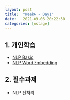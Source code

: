 ```yaml
---
layout: post
title:  "Week6 - Day1"
date:   2021-09-06 20:22:30
categories: [ustage]
---
```


## 1. 개인학습
* [NLP Basic](https://kyunghyunlim.github.io/ml_ai/2021/09/06/nlpbasic.html)
* [NLP Word Embedding](https://kyunghyunlim.github.io/ml_ai/2021/09/06/pltwe.html)

## 2. 필수과제
* NLP 전처리